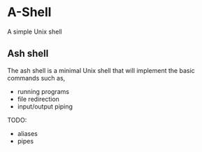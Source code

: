 # A-Shell
A simple Unix shell

## Ash shell
The ash shell is a minimal Unix shell that will implement the basic commands such as,
- running programs
- file redirection
- input/output piping

TODO: 
- aliases
- pipes
